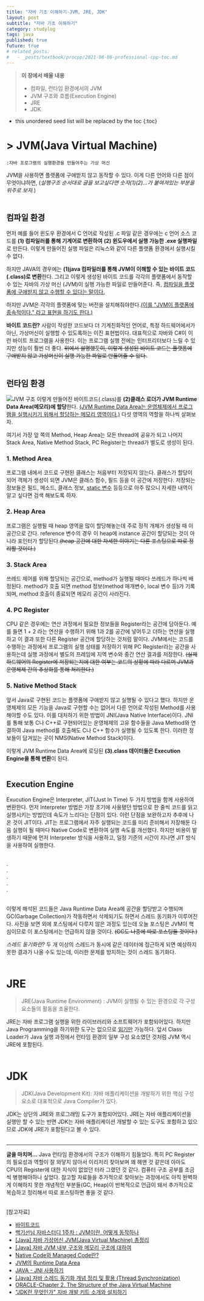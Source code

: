 ```yaml
---
title: "자바 기초 이해하기-JVM, JRE, JDK"
layout: post
subtitle: "자바 기초 이해하기"
category: studylog
tags: java
published: true
future: true
# related_posts:
#   - _posts/textbook/procpp/2021-08-06-professional-cpp-toc.md
---
```


> **이 장에서 배울 내용**
>
> * 컴파일, 런타임 환경에서의 JVM
> * JVM 구조와 흐름(Execution Engine)
> * JRE
> * JDK

<!--more-->

* this unordered seed list will be replaced by the toc
{:toc}

# > JVM(Java Virtual Machine)
    :자바 프로그램의 실행환경을 만들어주는 가상 머신

JVM을 사용하면 플랫폼에 구애받지 않고 동작할 수 있다. 이게 다른 언어와 다른 점이 무엇이냐하면, 
(*실행구조 순서대로 글을 보고싶다면 숫자(1)(2)...가 붙여져있는 부분을 위주로 보자.*)<br/><br/>


## 컴파일 환경
먼저 예를 들어 윈도우 환경에서 C 언어로 작성된 .c 파일 같은 경우에는 c 언어 소스 코드를 **(1) 컴파일러를 통해 기계어로 변환하여** **(2) 윈도우에서 실행 가능한 .exe 실행파일**로 만든다. 이렇게 만들어진 실행 파일은 리눅스와 같이 다른 플랫폼 환경에서 실행시킬 수 없다.

하지만 JAVA의 경우에는 **(1)java 컴파일러를 통해 JVM이 이해할 수 있는 바이트 코드(.class)로 변환**한다. 그리고 이렇게 생성된 바이트 코드를 각각의 플랫폼에서 동작할 수 있는 자바의 가상 머신 (JVM)이 실행 가능한 파일로 만들어준다. 즉, <u>컴파일을 플랫폼에 구애받지 않고 수행할 수 있다는 말이다.</u>

하지만 JVM은 각각의 플랫폼에 맞는 버전을 설치해줘야한다.<u>(이를 "JVM이 플랫폼에 종속적이다." 라고 표현을 하기도 한다.)</u>

**바이트 코드란?**
사람이 작성한 코드보다 더 기계친화적인 언어로, 특정 하드웨어에서가 아닌, 가상머신이 실행할 수 있도록하는 이진 표현법이다. 대표적으로 자바와 C#이 이런 바이트 프로그램을 사용한다. 이는 프로그램 실행 전에는 인터프리터보다 느릴 수 있지만 성능이 훨씬 더 좋다. ~~위에서 설명했듯이, 이렇게 생성된 바이트 코드는 플랫폼에 구애받지 않고 가상머신이 실행 가능한 파일로 만들어줄 수 있다.~~<br/><br/>


## 런타임 환경
![JVM 구조](https://velog.velcdn.com/images%2Fbongf%2Fpost%2F204c2b42-b25b-4fc6-aec5-4a4269e6f260%2Fimage.png)
이렇게 만들어진 바이트코드(.class)를 **(2)클래스 로더가 JVM Runtime Data Area(메모리)에 할당**한다. <u>(JVM Runtime Data Area는 운영체제에서 프로그램을 실행시키기 위해서 할당하는 메모리 영역이다.)</u>   다섯 영역의 역할을 하나씩 살펴보자.

여기서 가장 앞 쪽의 Method, Heap Area는 모든 thread에 공유가 되고 나머지 Stack Area, Native Method Stack, PC Register는 thread가 별도로 생성이 된다.

### **1. Method Area**
프로그램 내에서 코드로 구현된 클래스는 처음부터 저장되지 않는다. 클래스가 할당이 되어 객체가 생성이 되면 JVM은 클래스 함수, 필드 등을 이 공간에 저장한다. 저장되는 정보들은 필드, 메소드, 클래스 정보, <u>static 변수</u> 등등으로 아주 많으니 자세한 내역이 알고 싶다면 검색 해보도록 하자.

### **2. Heap Area**
프로그램은 실행될 때 heap 영역을 많이 할당해놓는데 주로 정적 개체가 생성될 때 이 공간으로 간다. reference 변수의 경우 이 heap에 instance 공간이 할당되는 것이 아니라 포인터가 할당된다.~~(heap 공간에 대한 자세한 이야기는 다른 포스팅으로 따로 정리할 것이다.)~~  

### **3. Stack Area**
쓰레드 제어를 위해 할당되는 공간으로, method가 실행될 때마다 쓰레드가 하나씩 배정된다. method가 호출 되면 method 정보(method 매개변수, local 변수 등)가 기록되며, method 호출이 종료되면 메모리 공간이 사라진다.

### **4. PC Register**
CPU 같은 경우에는 연산 과정에서 필요한 정보들을 Register라는 공간에 담아둔다. 예를 들면 1 + 2 라는 연산을 수행하기 위해 1과 2를 공간에 넣어두고 더하는 연산을 실행하고 이 결과 또한 다른 Register 공간에 할당하는 것처럼 말이다.
JVM에서는 코드를 수행하는 과정에서 프로그램의 실행 상태를 저장하기 위해 PC Register라는 공간을 사용하는데 실행 과정에서 별도의 프레임에 지역 변수와 중간 연산 결과를 저장한다. ~~(실제 하드웨어의 Register에 저장되는지에 대한 여부는 코드의 상황에 따라 다르며  JVM과 운영체제 간의 추상화를 통해 처리한다.)~~ 

### **5. Native Method Stack**
앞서 Java로 구현된 코드는 플랫폼에 구애받지 않고 실행될 수 있다고 했다. 하지만 운영체제의 모든 기능을 Java로 구현할 수는 없어서 다른 언어로 작성된 Method를 사용해야할 수도 있다. 
이를 대처하기 위한 방법이 JNI(Java Native Interface)이다. JNI를 통해 보통 C나 C++로 구현되어있는 운영체제의 고유 함수들을 Java Method와 연결하여 Java method를 호출해도 C나 C++ 함수가 실행될 수 있도록 한다. 이러한 정보들이 담겨있는 곳이 NMS(Native Method Stack)이다.

이렇게 JVM Runtime Data Area에 로딩된 **(3).class 데이터들은 Execution Engine을 통해 변환**이 된다.<br/><br/>


## Execution Engine
Exucution Engine은 Interpreter, JIT(Just In Time) 두 가지 방법을 함께 사용하여 변환한다. 먼저 Interpreter 방법은 가장 초기에 사용됐던 방법으로 한 줄씩 코드를 읽고 실행시키는 방법인데 속도가 느리다는 단점이 있다. 이런 단점을 보완하고자 추후에 나온 것이 JIT이다. JIT는 프로그램에서 자주 실행되는 코드를 미리 준비해서 저장해둔 다음 실행이 될 때마다 Native Code로 변환하여 실행 속도를 개선했다. 하지만 비용이 발생하기 때문에 먼저 Interpreter 방식을 사용하고, 일정 기준의 시간이 지나면 JIT 방식을 사용하여 실행한다.<br/><br/>

.<br/>
.<br/>
.<br/>
.<br/>
.<br/><br/>

이렇게 해석된 코드들은 Java Runtime Data Area에 공간을 할당받고 수행되며 GC(Garbage Collection)가 작동하면서 삭제되기도 하면서 스레드 동기화가 이루어진다. 사진을 보면 외에 포스팅에서 다루지 않은 과정도 있는데 오늘 포스팅은 JVM이 핵심이므로 이 포스팅에서는 언급하지 않을 것이다. ~~(GC도 나중에 따로 포스팅둘 것이다.)~~  

*스레드 동기화란?*
두 개 이상의 스레드가 동시에 같은 데이터에 접근하게 되면 예상하지 못한 결과가 나올 수도 있는데, 이러한 문제를 방지하는 것이 스레드 동기화다.<br/><br/>


# JRE
> JRE(Java Runtime Environment) : JVM이 실행될 수 있는 환경으로 각 구성 요소들의 활동을 조율한다.

JRE는 자바 프로그램 실행을 위한 라이브러리와 소프트웨어가 포함되어있다. 하지만 Java Programming을 하기위한 도구는 없으므로 <u>읽기만</u> 가능하다. 앞서 Class Loader가 Java 실행 과정에서 런타임 환경의 일부 구성 요소였던 것처럼 JVM 역시 JRE에 포함된다.<br/><br/>


# JDK
> JDK(Java Development Kit): 자바 애플리케이션을 개발하기 위한 핵심 구성요소로 대표적으로 Java Compiler가 있다.

JDK는 상단의 JRE와 프로그래밍 도구가 포함되어있다. JRE는 자바 애플리케이션을 실행만 할 수 있는 반면 JDK는 자바 애플리케이션 개발할 수 있는 도구도 포함하고 있으므로 JDK에 JRE가 포함된다고 볼 수 있다.<br/><br/>

<hr/>

**글을 마치며...**
Java 런타임 환경에서의 구조가 이해하기 힘들었다. 
특히 PC Register의 필요성과 역할이 잘 와닿지 않아서 이리저리 찾아보며 꽤 헤맨 것 같은데 아마도  CPU의 Register에 대한 지식이 없었던 터라 그랬던 것 같다. 컴퓨터 구조 공부를 조금씩 병행해야하나 싶었다.
참고할 자료들을 추가적으로 찾아보는 과정에서도 아직 완벽하게 이해하지 못한 개념적인 부분들(GC, Heap)이 반복적으로 언급이 돼서 추가적으로 복습하고 정리해서 따로 포스팅하면 좋을 것 같다.<br/><br/>

[참고자료]
<br/>
* [바이트코드](https://ko.wikipedia.org/wiki/%EB%B0%94%EC%9D%B4%ED%8A%B8%EC%BD%94%EB%93%9C)
* [백기선님 자바스터디 1주차 : JVM이란, 어떻게 동작하나](https://velog.io/@bongf/study-java-whiteship-javaStudy-week1)
* [[Java] 자바 가상머신 JVM(Java Virtual Machine) 총정리](https://coding-factory.tistory.com/827)
* [[Java] 자바 JVM 내부 구조와 메모리 구조에 대하여](https://coding-factory.tistory.com/828)
* [Native Code와 Managed Code란?](https://m.blog.naver.com/PostView.naver?isHttpsRedirect=true&blogId=ehgml1644&logNo=220930953263)
* [JVM의 Runtime Data Area](https://www.holaxprogramming.com/2013/07/16/java-jvm-runtime-data-area/)
* [JAVA - JNI 사용하기](https://mommoo.tistory.com/71)
* [[Java] 자바 스레드 동기화 개념 정리 및 활용 (Thread Synchronization)](https://ittrue.tistory.com/173)
* [ORACLE-Chapter 2. The Structure of the Java Virtual Machine](https://docs.oracle.com/javase/specs/jvms/se8/html/jvms-2.html)
* ["JDK란 무엇인가" 자바 개발 키트 소개와 설치하기](https://www.itworld.co.kr/news/110817)

<!-- Back to [전문가를 위한 C++ (Professional C++) 작성 포스트 모음](professional-cpp-toc){:.heading.flip-title}
{:.read-more} -->